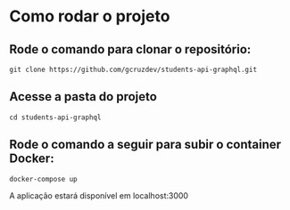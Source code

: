 # Como rodar o projeto

## Rode o comando para clonar o repositório:

`
git clone https://github.com/gcruzdev/students-api-graphql.git
`

## Acesse a pasta do projeto
`
cd students-api-graphql
`

## Rode o comando a seguir para subir o container Docker:

`
docker-compose up
`

A aplicação estará disponível em localhost:3000
